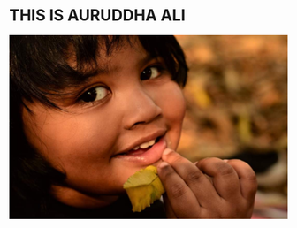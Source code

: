 
<html>
    <head>
       <link rel="stylesheet" href="auro.css">
    </head>

<body>

<h1 class="header">THIS IS AURUDDHA ALI</h1>
<img class="center hover04 figure img"src="images/auro-picture.jpg" />

</body>
</html>

